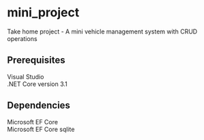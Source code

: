 # mini_project
Take home project - A mini vehicle management system with CRUD operations

## Prerequisites
Visual Studio </br>
.NET Core version 3.1

## Dependencies
Microsoft EF Core </br>
Microsoft EF Core sqlite </br>


